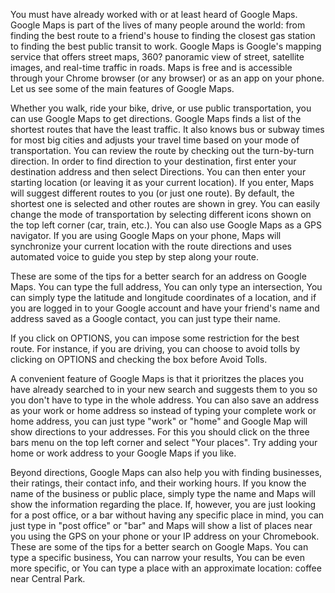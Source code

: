 You must have already worked with or at least heard of Google Maps. Google Maps is part of the lives of many people around the world: from finding the best route to a friend's house to finding the closest gas station to finding the best public transit to work. Google Maps is Google's mapping service that offers street maps, 360? panoramic view of street, satellite images, and real-time traffic in roads. Maps is free and is accessible through your Chrome browser (or any browser) or as an app on your phone. Let us see some of the main features of Google Maps.

Whether you walk, ride your bike, drive, or use public transportation, you can use Google Maps to get directions. Google Maps finds a list of the shortest routes that have the least traffic. It also knows bus or subway times for most big cities and adjusts your travel time based on your mode of transportation. You can review the route by checking out the turn-by-turn direction. In order to find direction to your destination, first enter your destination address and then select Directions. You can then enter your starting location (or leaving it as your current location). If you enter, Maps will suggest different routes to you (or just one route). By default, the shortest one is selected and other routes are shown in grey. You can easily change the mode of transportation by selecting different icons shown on the top left corner (car, train, etc.). You can also use Google Maps as a GPS navigator. If you are using Google Maps on your phone, Maps will synchronize your current location with the route directions and uses automated voice to guide you step by step along your route. 

These are some of the tips for a better search for an address on Google Maps. You can type the full address, You can only type an intersection, You can simply type the latitude and longitude coordinates of a location, and if you are logged in to your Google account and have your friend's name and address saved as a Google contact, you can just type their name.

If you click on OPTIONS, you can impose some restriction for the best route. For instance, if you are driving, you can choose to avoid tolls by clicking on OPTIONS and checking the box before Avoid Tolls.

A convenient feature of Google Maps is that it prioritzes the places you have already searched to in your new search and suggests them to you so you don't have to type in the whole address. You can also save an address as your work or home address so instead of typing your complete work or home address, you can just type "work" or "home" and Google Map will show directions to your addresses. For this you should click on the three bars menu on the top left corner and select "Your places". Try adding your home or work address to your Google Maps if you like.

Beyond directions, Google Maps can also help you with finding businesses, their ratings, their contact info, and their working hours. If you know the name of the business or public place, simply type the name and Maps will show the information regarding the place. If, however, you are just looking for a post office, or a bar without having any specific place in mind, you can just type in "post office" or "bar" and Maps will show a list of places near you using the GPS on your phone or your IP address on your Chromebook. These are some of the tips for a better search on Google Maps. You can type a specific business, You can narrow your results, You can be even more specific, or You can type a place with an approximate location: coffee near Central Park.